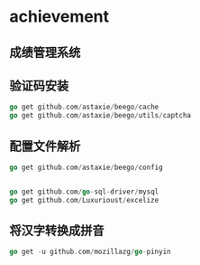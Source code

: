 # achievement

## 成绩管理系统

## 验证码安装
```go
go get github.com/astaxie/beego/cache
go get github.com/astaxie/beego/utils/captcha
```

## 配置文件解析
```go
go get github.com/astaxie/beego/config


go get github.com/go-sql-driver/mysql
go get github.com/Luxurioust/excelize
```

## 将汉字转换成拼音

```go
go get -u github.com/mozillazg/go-pinyin
```
